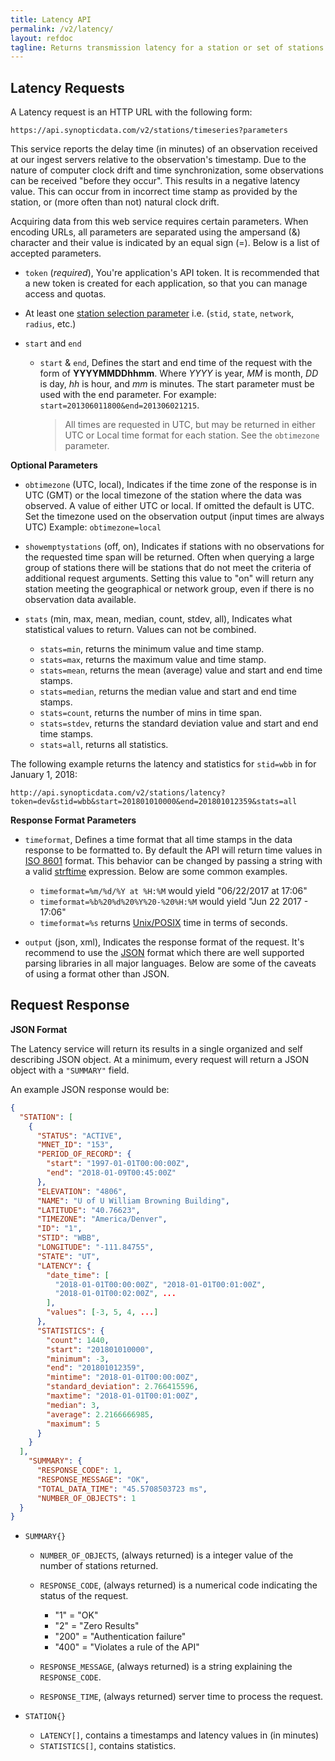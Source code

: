 ```yaml
---
title: Latency API
permalink: /v2/latency/
layout: refdoc
tagline: Returns transmission latency for a station or set of stations based on a start and end date/time.
---
```


## Latency Requests

A Latency request is an HTTP URL with the following form:

```
https://api.synopticdata.com/v2/stations/timeseries?parameters
```

This service reports the delay time (in minutes) of an observation received at our ingest servers relative to the observation's timestamp. Due to the nature of computer clock drift and time synchronization, some observations can be received "before they occur". This results in a negative latency value. This can occur from in incorrect time stamp as provided by the station, or (more often than not) natural clock drift.

Acquiring data from this web service requires certain parameters. When encoding URLs, all parameters are separated using the ampersand (&) character and their value is indicated by an equal sign (=). Below is a list of accepted parameters.

* `token` (_required_), You're application's API token. It is recommended that a new token is created for each application, so that you can manage access and quotas.

* At least one [station selection parameter][station-selectors] i.e. (`stid`, `state`, `network`, `radius`, etc.)

* `start` and `end`

  * `start` & `end`, Defines the start and end time of the request with the form of **YYYYMMDDhhmm**. Where _YYYY_ is year, _MM_ is month, _DD_ is day, _hh_ is hour, and _mm_ is minutes. The start parameter must be used with the end parameter. For example: `start=201306011800&end=201306021215`.

    > All times are requested in UTC, but may be returned in either UTC or Local time format for each station. See the `obtimezone` parameter.

**Optional Parameters**

* `obtimezone` (UTC, local), Indicates if the time zone of the response is in UTC (GMT) or the local timezone of the station where the data was observed. A value of either UTC or local. If omitted the default is UTC. Set the timezone used on the observation output (input times are always UTC) Example: `obtimezone=local`

* `showemptystations` (off, on), Indicates if stations with no observations for the requested time span will be returned. Often when querying a large group of stations there will be stations that do not meet the criteria of additional request arguments. Setting this value to "on" will return any station meeting the geographical or network group, even if there is no observation data available.

* `stats` (min, max, mean, median, count, stdev, all), Indicates what statistical values to return. Values can not be combined.

  * `stats=min`, returns the minimum value and time stamp.
  * `stats=max`, returns the maximum value and time stamp.
  * `stats=mean`, returns the mean (average) value and start and end time stamps.
  * `stats=median`, returns the median value and start and end time stamps.
  * `stats=count`, returns the number of mins in time span.
  * `stats=stdev`, returns the standard deviation value and start and end time stamps.
  * `stats=all`, returns all statistics.

The following example returns the latency and statistics for `stid=wbb` in for January 1, 2018:

```
http://api.synopticdata.com/v2/stations/latency?token=dev&stid=wbb&start=201801010000&end=201801012359&stats=all
```

**Response Format Parameters**

* `timeformat`, Defines a time format that all time stamps in the data response to be formatted to. By default the API will return time values in [ISO 8601][iso-8601] format. This behavior can be changed by passing a string with a valid [strftime][strftime] expression. Below are some common examples.

  * `timeformat=%m/%d/%Y at %H:%M` would yield "06/22/2017 at 17:06"
  * `timeformat=%b%20%d%20%Y%20-%20%H:%M` would yield "Jun 22 2017 - 17:06"
  * `timeformat=%s` returns [Unix/POSIX][epoch-seconds] time in terms of seconds.

* `output` (json, xml), Indicates the response format of the request. It's recommend to use the [JSON] format which there are well supported parsing libraries in all major languages. Below are some of the caveats of using a format other than JSON.

## Request Response

**JSON Format**

The Latency service will return its results in a single organized and self describing JSON object. At a minimum, every request will return a JSON object with a `"SUMMARY"` field.

An example JSON response would be:

```json
{
  "STATION": [
    {
      "STATUS": "ACTIVE",
      "MNET_ID": "153",
      "PERIOD_OF_RECORD": {
        "start": "1997-01-01T00:00:00Z",
        "end": "2018-01-09T00:45:00Z"
      },
      "ELEVATION": "4806",
      "NAME": "U of U William Browning Building",
      "LATITUDE": "40.76623",
      "TIMEZONE": "America/Denver",
      "ID": "1",
      "STID": "WBB",
      "LONGITUDE": "-111.84755",
      "STATE": "UT",
      "LATENCY": {
        "date_time": [
          "2018-01-01T00:00:00Z", "2018-01-01T00:01:00Z",
          "2018-01-01T00:02:00Z", ...
        ],
        "values": [-3, 5, 4, ...]
      },
      "STATISTICS": {
        "count": 1440,
        "start": "201801010000",
        "minimum": -3,
        "end": "201801012359",
        "mintime": "2018-01-01T00:00:00Z",
        "standard_deviation": 2.766415596,
        "maxtime": "2018-01-01T00:01:00Z",
        "median": 3,
        "average": 2.2166666985,
        "maximum": 5
      }
    }
  ],
    "SUMMARY": {
      "RESPONSE_CODE": 1,
      "RESPONSE_MESSAGE": "OK",
      "TOTAL_DATA_TIME": "45.5708503723 ms",
      "NUMBER_OF_OBJECTS": 1
  }
}
```

* `SUMMARY{}`

  * `NUMBER_OF_OBJECTS`, (always returned) is a integer value of the number of stations returned.
  * `RESPONSE_CODE`, (always returned) is a numerical code indicating the status of the request.

    * "1" = "OK"
    * "2" = "Zero Results"
    * "200" = "Authentication failure"
    * "400" = "Violates a rule of the API"

  * `RESPONSE_MESSAGE`, (always returned) is a string explaining the `RESPONSE_CODE`.
  * `RESPONSE_TIME`, (always returned) server time to process the request.

* `STATION{}`

  * `LATENCY[]`, contains a timestamps and latency values in (in minutes)
  * `STATISTICS[]`, contains statistics.

<!-- References & URLs -->

[station-selectors]: ../station-selectors/
[timeseries-api]: ../timeseries/
[network-api]: ../networks/
[epoch-seconds]: https://en.wikipedia.org/wiki/Unix_time
[iso-8601]: https://en.wikipedia.org/wiki/ISO_8601
[json]: http://json.org/
[sl-range-check]: https://synopticlabs.org/api/mesonet/reference/qc/#Range_check
[strftime]: http://man7.org/linux/man-pages/man3/strftime.3.html
